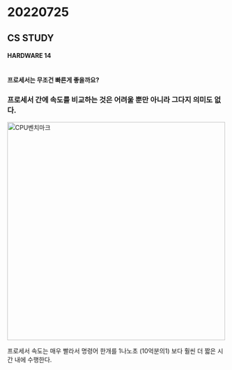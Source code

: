 # 20220725

## CS STUDY




#### HARDWARE 14<br></br>
#### 프로세서는 무조건 빠른게 좋을까요?

### 프로세서 간에 속도를 비교하는 것은 어려울 뿐만 아니라 그다지 의미도 없다.

<img src="https://github.com/projectmiluju/TIL/tree/main/202207/20220725/Processor.PNG" alt="CPU벤치마크" width="500">

프로세서 속도는 매우 빨라서 명령어 한개를 1나노초 (10억분의1) 보다 훨씬 더 짧은 시간 내에 수행한다.